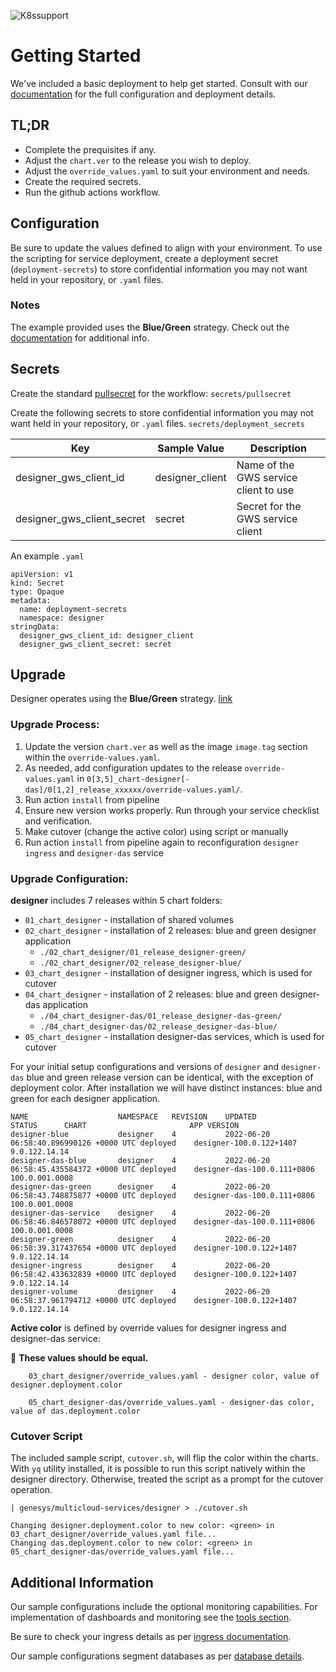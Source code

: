![K8ssupport](https://badgen.net/badge/supported%20K8s%20release/1.22/cyan)

# Getting Started
We've included a basic deployment to help get started.
Consult with our [documentation](https://all.docs.genesys.com/DES/Current/DESPEGuide/Overview) for the full configuration and deployment details.

## TL;DR
- Complete the prequisites if any.
- Adjust the `chart.ver` to the release you wish to deploy.
- Adjust the `override_values.yaml` to suit your environment and needs.
- Create the required secrets.
- Run the github actions workflow.

## Configuration

Be sure to update the values defined to align with your environment.
To use the scripting for service deployment, create a deployment secret (`deployment-secrets`) to store confidential information you may not want held in your repository, or `.yaml` files. 
### Notes
The example provided uses the **Blue/Green** strategy. Check out the [documentation](https://all.docs.genesys.com/DES/Current/DESPEGuide/Upgrade) for additional info.

## Secrets 
Create the standard [pullsecret](../#-considerations) for the workflow: 
`secrets/pullsecret`

Create the following secrets to store confidential information you may not want held in your repository, or `.yaml` files. 
`secrets/deployment_secrets`

|Key|Sample Value|Description
|-|-|-
designer_gws_client_id| designer_client| Name of the GWS service client to use
designer_gws_client_secret| secret| Secret for the GWS service client

An example `.yaml`
```
apiVersion: v1
kind: Secret
type: Opaque
metadata:
  name: deployment-secrets
  namespace: designer
stringData:
  designer_gws_client_id: designer_client
  designer_gws_client_secret: secret
```

## Upgrade

Designer operates using the **Blue/Green** strategy. [link](https://all.docs.genesys.com/DES/Current/DESPEGuide/Upgrade)

### Upgrade Process:

1. Update the version `chart.ver` as well as the image `image.tag` section within the `override-values.yaml`.
2. As needed, add configuration updates to the release `override-values.yaml` in `0[3,5]_chart-designer[-das]/0[1,2]_release_xxxxxx/override-values.yaml/`.
3. Run action `install` from pipeline
4. Ensure new version works properly. Run through your service checklist and verification.
5. Make cutover (change the active color) using script or manually
6. Run action `install` from pipeline again to reconfiguration `designer ingress` and `designer-das` service


### Upgrade Configuration:
**designer** includes 7 releases within 5 chart folders:

- `01_chart_designer` - installation of shared volumes
- `02_chart_designer` - installation of 2 releases: blue and green designer application
  - `./02_chart_designer/01_release_designer-green/`
  - `./02_chart_designer/02_release_designer-blue/`
- `03_chart_designer` - installation of designer ingress, which is used for cutover
- `04_chart_designer` - installation of 2 releases: blue and green designer-das application
    - `./04_chart_designer-das/01_release_designer-das-green/`
    - `./04_chart_designer-das/02_release_designer-das-blue/`
- `05_chart_designer` - installation designer-das services, which is used for cutover


For your initial setup configurations and versions of `designer` and `designer-das` blue and green release version can be identical, with the exception of deployment color. 
After installation we will have distinct instances: blue and green for each designer application.
```
NAME                	NAMESPACE	REVISION	UPDATED                                	STATUS  	CHART                      	APP VERSION  
designer-blue       	designer 	4       	2022-06-20 06:58:40.896990126 +0000 UTC	deployed	designer-100.0.122+1407    	9.0.122.14.14
designer-das-blue   	designer 	4       	2022-06-20 06:58:45.435584372 +0000 UTC	deployed	designer-das-100.0.111+0806	100.0.001.0008 
designer-das-green  	designer 	4       	2022-06-20 06:58:43.748875877 +0000 UTC	deployed	designer-das-100.0.111+0806	100.0.001.0008 
designer-das-service	designer 	4       	2022-06-20 06:58:46.846578072 +0000 UTC	deployed	designer-das-100.0.111+0806	100.0.001.0008 
designer-green      	designer 	4       	2022-06-20 06:58:39.317437654 +0000 UTC	deployed	designer-100.0.122+1407    	9.0.122.14.14
designer-ingress    	designer 	4       	2022-06-20 06:58:42.433632839 +0000 UTC	deployed	designer-100.0.122+1407    	9.0.122.14.14
designer-volume     	designer 	4       	2022-06-20 06:58:37.961794712 +0000 UTC deployed	designer-100.0.122+1407    	9.0.122.14.14
```

**Active color** is defined by override values for designer ingress and designer-das service:

:memo: **These values should be equal.** 

```
    03_chart_designer/override_values.yaml - designer color, value of designer.deployment.color

    05_chart_designer-das/override_values.yaml - designer-das color, value of das.deployment.color
```

### Cutover Script

The included sample script, `cutover.sh`, will flip the color within the charts. 
With `yq` utility installed, it is possible to run this script natively within the designer directory. 
Otherwise, treated the script as a prompt for the cutover operation.
```
| genesys/multicloud-services/designer > ./cutover.sh

Changing designer.deployment.color to new color: <green> in 03_chart_designer/override_values.yaml file...
Changing das.deployment.color to new color: <green> in 05_chart_designer-das/override_values.yaml file...
```


## Additional Information

Our sample configurations include the optional monitoring capabilities. For implementation of dashboards and monitoring see the [tools section](/tools).

Be sure to check your ingress details as per [ingress documentation](/doc/ingress.md).

Our sample configurations segment databases as per [database details](/doc/DATABASE.md).
